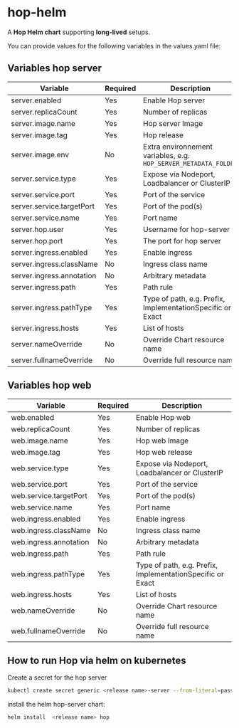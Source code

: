 <!--
Licensed to the Apache Software Foundation (ASF) under one
or more contributor license agreements.  See the NOTICE file
distributed with this work for additional information
regarding copyright ownership.  The ASF licenses this file
to you under the Apache License, Version 2.0 (the
"License"); you may not use this file except in compliance
with the License.  You may obtain a copy of the License at
  http://www.apache.org/licenses/LICENSE-2.0
Unless required by applicable law or agreed to in writing,
software distributed under the License is distributed on an
"AS IS" BASIS, WITHOUT WARRANTIES OR CONDITIONS OF ANY
KIND, either express or implied.  See the License for the
specific language governing permissions and limitations
under the License.
-->

# hop-helm

A **Hop Helm chart** supporting **long-lived** setups.

You can provide values for the following variables in the values.yaml file:

## Variables hop server

Variable    | Required    | Description
---	|----	|---
server.enabled | Yes | Enable Hop server
server.replicaCount | Yes | Number of replicas
server.image.name | Yes | Hop server Image
server.image.tag | Yes | Hop release
server.image.env | No | Extra environnement variables, e.g. `HOP_SERVER_METADATA_FOLDER`
server.service.type | Yes | Expose via Nodeport, Loadbalancer or ClusterIP
server.service.port | Yes | Port of the service
server.service.targetPort | Yes | Port of the pod(s)
server.service.name | Yes | Port name
server.hop.user | Yes | Username for hop-server
server.hop.port | Yes | The port for hop server
server.ingress.enabled | Yes | Enable ingress
server.ingress.className | No | Ingress class name
server.ingress.annotation | No | Arbitrary metadata
server.ingress.path | Yes | Path rule
server.ingress.pathType | Yes | Type of path, e.g. Prefix, ImplementationSpecific or Exact
server.ingress.hosts | Yes | List of hosts
server.nameOverride | No | Override Chart resource name
server.fullnameOverride | No | Override full resource name

## Variables hop web

Variable    | Required    | Description
---	|----	|---
web.enabled | Yes | Enable Hop web
web.replicaCount | Yes | Number of replicas
web.image.name | Yes | Hop web Image
web.image.tag | Yes | Hop web release
web.service.type | Yes | Expose via Nodeport, Loadbalancer or ClusterIP
web.service.port | Yes | Port of the service
web.service.targetPort | Yes | Port of the pod(s)
web.service.name | Yes | Port name
web.ingress.enabled | Yes | Enable ingress
web.ingress.className | No | Ingress class name
web.ingress.annotation | No | Arbitrary metadata
web.ingress.path | Yes | Path rule
web.ingress.pathType | Yes | Type of path, e.g. Prefix, ImplementationSpecific or Exact
web.ingress.hosts | Yes | List of hosts
web.nameOverride | No | Override Chart resource name 
web.fullnameOverride | No | Override full resource name

## How to run Hop via helm on kubernetes

Create a secret for the hop server

```bash
kubectl create secret generic <release name>-server --from-literal=pass=admin
```

install the helm hop-server chart:

```bash
helm install  <release name> hop
```